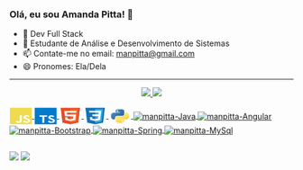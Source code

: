 ### Olá, eu sou Amanda Pitta! 👋


- 🔭 Dev Full Stack
- 🌱 Estudante de Análise e Desenvolvimento de Sistemas
- 📫 Contate-me no email: manpitta@gmail.com
- 😄 Pronomes: Ela/Dela

_______________________________________________________________________________________________________________________________________________________________________

<div align="center">
  <a href="https://github.com/manpitta">
  <img height="180em" src="https://github-readme-stats.vercel.app/api?username=manpitta&show_icons=true&theme=dark&include_all_commits=true&count_private=true"/>
  <img height="180em" src="https://github-readme-stats.vercel.app/api/top-langs/?username=manpitta&layout=compact&langs_count=7&theme=dark"/>
</div>

<div style="display: inline_block"><br>
  <img align="center" alt="manpitta-Js" height="30" width="40" src="https://raw.githubusercontent.com/devicons/devicon/master/icons/javascript/javascript-plain.svg">
  <img align="center" alt="manpitta-Ts" height="30" width="40" src="https://raw.githubusercontent.com/devicons/devicon/master/icons/typescript/typescript-plain.svg">
  <img align="center" alt="manpitta-HTML" height="30" width="40" src="https://raw.githubusercontent.com/devicons/devicon/master/icons/html5/html5-original.svg">
  <img align="center" alt="manpitta-CSS" height="30" width="40" src="https://raw.githubusercontent.com/devicons/devicon/master/icons/css3/css3-original.svg">
  <img align="center" alt="manpitta-Python" height="30" width="40" src="https://raw.githubusercontent.com/devicons/devicon/master/icons/python/python-original.svg">
  <img align="center" alt="manpitta-Java" height="30" width="40" src="https://img.shields.io/badge/Java-ED8B00?style=for-the-badge&logo=java&logoColor=white">
  <img align="center" alt="manpitta-Angular" height="30" width="40" src="https://img.shields.io/badge/Angular-DD0031?style=for-the-badge&logo=angular&logoColor=white">
  <img align="center" alt="manpitta-Bootstrap" height="30" width="40" src="https://img.shields.io/badge/Bootstrap-563D7C?style=for-the-badge&logo=bootstrap&logoColor=white">
  <img align="center" alt="manpitta-Spring" height="30" width="40" src="https://img.shields.io/badge/Spring-6DB33F?style=for-the-badge&logo=spring&logoColor=white">
   <img align="center" alt="manpitta-MySql" height="30" width="40" src="https://img.shields.io/badge/MySQL-00000F?style=for-the-badge&logo=mysql&logoColor=white">
  
  </div>

##

<div> 
  <a href = "mailto:manpitta@gmail.com"><img src="https://img.shields.io/badge/-Gmail-%23333?style=for-the-badge&logo=gmail&logoColor=white" target="_blank"></a>
  <a href="https://www.linkedin.com/in/amanda-pitta/" target="_blank"><img src="https://img.shields.io/badge/-LinkedIn-%230077B5?style=for-the-badge&logo=linkedin&logoColor=white" target="_blank"></a> 
</div>
